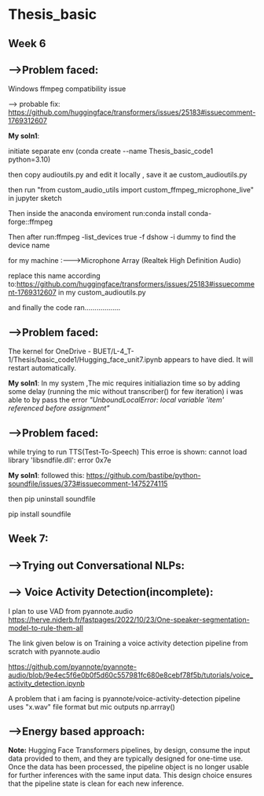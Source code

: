 # Thesis_basic

## Week 6
## -->Problem faced: 
Windows ffmpeg compatibility issue

--> probable fix:
https://github.com/huggingface/transformers/issues/25183#issuecomment-1769312607

**My soln1**: 

initiate separate env (conda create --name Thesis_basic_code1 python=3.10)

then copy audioutils.py and edit it locally , save it ae custom_audioutils.py

then run "from custom_audio_utils import custom_ffmpeg_microphone_live" in jupyter sketch

Then inside the anaconda enviroment run:conda install conda-forge::ffmpeg

Then after run:ffmpeg -list_devices true -f dshow -i dummy to find the device name

for my machine :--->Microphone Array (Realtek High Definition Audio)

replace this name according to:https://github.com/huggingface/transformers/issues/25183#issuecomment-1769312607 in my custom_audioutils.py

and finally the code ran..................


## -->Problem faced: 
The kernel for OneDrive - BUET/L-4_T-1/Thesis/basic_code1/Hugging_face_unit7.ipynb appears to have died. It will restart automatically.

**My soln1**:
In my system ,The mic requires initialiazion time so by adding some delay (running the mic without transcriber() for few iteration) i was able to by pass the error *"UnboundLocalError: local variable 'item' referenced before assignment"*


## -->Problem faced:
while trying to run TTS(Test-To-Speech) This erroe is shown:  cannot load library 'libsndfile.dll': error 0x7e

**My soln1**:
followed this:
https://github.com/bastibe/python-soundfile/issues/373#issuecomment-1475274115

then pip uninstall soundfile

pip install soundfile


## Week 7:

## -->Trying out Conversational NLPs:

## --> Voice Activity Detection(incomplete):
I plan to use VAD from pyannote.audio
https://herve.niderb.fr/fastpages/2022/10/23/One-speaker-segmentation-model-to-rule-them-all

The link given below is on Training a voice activity detection pipeline from scratch with pyannote.audio

https://github.com/pyannote/pyannote-audio/blob/9e4ec5f6e0b0f5d60c557981fc680e8cebf78f5b/tutorials/voice_activity_detection.ipynb


A problem that i am facing is pyannote/voice-activity-detection pipeline uses "x.wav" file format but mic outputs np.arrray()


## -->Energy based approach:


**Note:** Hugging Face Transformers pipelines, by design, consume the input data provided to them, and they are typically designed for one-time use. Once the data has been processed, the pipeline object is no longer usable for further inferences with the same input data. This design choice ensures that the pipeline state is clean for each new inference.



